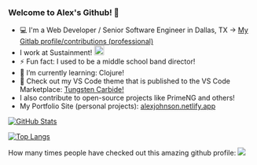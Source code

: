 ### Welcome to Alex's Github! 👋

- 💻 I'm a Web Developer / Senior Software Engineer in Dallas, TX  ->  [My Gitlab profile/contributions (professional)](https://gitlab.com/johnsonav1992)
- I work at Sustainment! <img src="https://github.com/johnsonav1992/johnsonav1992/assets/97169070/0e071e49-c9d1-4ee6-8a90-305d5144aec1" width="20px" />
- ⚡ Fun fact: I used to be a middle school band director!
- 🌱 I’m currently learning: Clojure!
- 🎨 Check out my VS Code theme that is published to the VS Code Marketplace: [Tungsten Carbide!](https://marketplace.visualstudio.com/items?itemName=johnsonav.tungsten-carbide)
- I also contribute to open-source projects like PrimeNG and others! 
- My Portfolio Site (personal projects): [alexjohnson.netlify.app](https://alexjohnson.netlify.app)

[![GitHub Stats](https://github-readme-stats.vercel.app/api?username=johnsonav1992&show_icons=true&theme=transparent&hide=issues,prs&count_private=true&hide_rank=true)](https://github.com/johnsonav1992/github-readme-stats)

[![Top Langs](https://github-readme-stats.vercel.app/api/top-langs/?username=johnsonav1992&size_weight=0.5&count_weight=0.5&theme=transparent&hide=css,html,svelte,slint,vue,procfile,blade&langs_count=6&layout=compact)](https://github.com/johnsonav1992/github-readme-stats)

How many times people have checked out this amazing github profile:
![](https://komarev.com/ghpvc/?username=johnsonav1992)
